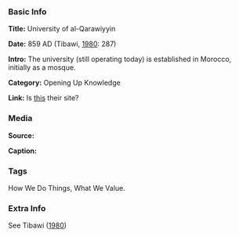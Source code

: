 ### Basic Info

**Title:** 
University of al-Qarawiyyin

**Date:** 
859 AD (Tibawi, [1980](https://www.jstor.org/stable/41859050): 287)

**Intro:** 
The university (still operating today) is established in Morocco, initially as a mosque.

**Category:** 
Opening Up Knowledge

**Link:** 
Is [this](http://uaq.ma/index.php/forward-president-of-al-quaraouyine-university) their site?

### Media

**Source:** 

**Caption:** 

### Tags

How We Do Things, What We Value.

### Extra Info

See Tibawi ([1980](https://www.jstor.org/stable/41859050))
